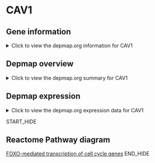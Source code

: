<h1>CAV1</h1>

<h2>Gene information</h2>
<details>
  <summary>Click to view the depmap.org information for CAV1</summary>
  <iframe src="https://depmap.org/portal/gene/CAV1?tab=about" style="border:none;width:100%;height:800px"></iframe>
</details>

<h2>Depmap overview</h2>
<details>
  <summary>Click to view the depmap.org summary for CAV1</summary>
  <iframe src="https://depmap.org/portal/gene/CAV1?tab=overview" style="border:none;width:100%;height:800px"></iframe>
</details>

<h2>Depmap expression</h2>
<details>
  <summary>Click to view the depmap.org expression data for CAV1</summary>
  <iframe src="https://depmap.org/portal/gene/CAV1?tab=characterization" style="border:none;width:100%;height:800px"></iframe>
</details>


START_HIDE
<h2>Reactome Pathway diagram</h2>
<a href="https://reactome.org/PathwayBrowser/#/R-HSA-9617828">FOXO-mediated transcription of cell cycle genes</a>
END_HIDE


